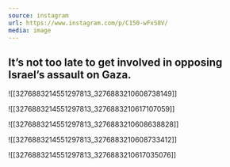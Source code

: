 ```yaml
---
source: instagram
url: https://www.instagram.com/p/C150-wFxS8V/
media: image
---
```


## It’s not too late to get involved in opposing Israel’s assault on Gaza.

![[3276883214551297813_3276883210608738149]]

![[3276883214551297813_3276883210617107059]]

![[3276883214551297813_3276883210608638828]]

![[3276883214551297813_3276883210608733412]]

![[3276883214551297813_3276883210617035076]]

